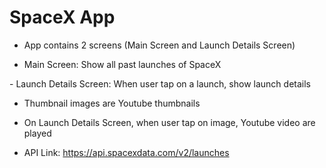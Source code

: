 # SpaceX App

- App contains 2 screens (Main Screen and Launch Details Screen)

- Main Screen: Show all past launches of SpaceX

- Launch Details Screen: When user tap on a launch, show launch details

- Thumbnail images are Youtube thumbnails

- On Launch Details Screen, when user tap on image, Youtube video are played

- API Link: https://api.spacexdata.com/v2/launches